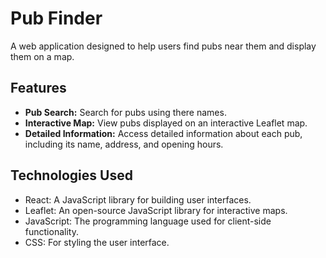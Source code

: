 # Pub Finder

A web application designed to help users find pubs near them and display them on a map.

## Features

- **Pub Search:** Search for pubs using there names.
- **Interactive Map:** View pubs displayed on an interactive Leaflet map.
- **Detailed Information:** Access detailed information about each pub, including its name, address, and opening hours.

## Technologies Used

- React: A JavaScript library for building user interfaces.
- Leaflet: An open-source JavaScript library for interactive maps.
- JavaScript: The programming language used for client-side functionality.
- CSS: For styling the user interface.
